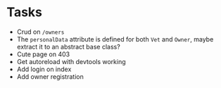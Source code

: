 # Tasks
* Crud on `/owners`
* The `personalData` attribute is defined for both `Vet` and `Owner`, maybe extract it to an abstract base class?
* Cute page on 403
* Get autoreload with devtools working
* Add login on index
* Add owner registration
